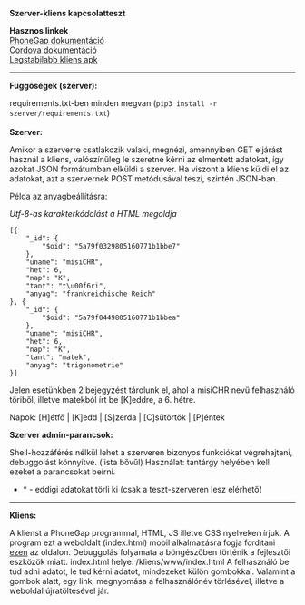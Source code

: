 **Szerver-kliens kapcsolatteszt**<br>
<!-- [![Build Status](http://46.139.116.9:9000/buildStatus/icon?job=cm-conntest)](http://46.139.116.9:9000/job/cm-conntest) -->

<!-- *Jenkins a szerver/autoTestClient.py-t futtatja, ami a mindig elérhető tesztszervert (raspberry pi) teszteli. A teszt 1000 beírásból (teszt száma sha1, és md5 hashben), és egy lekérésből áll.* -->

 **Hasznos linkek**<br>
[PhoneGap dokumentáció](http://docs.phonegap.com/)<br>
[Cordova dokumentáció](https://cordova.apache.org/docs/en/latest/)<br>
[Legstabilabb kliens apk](https://build.phonegap.com/apps/2934479/download/android)<br><hr>
**Függőségek (szerver):**

requirements.txt-ben minden megvan (```pip3 install -r szerver/requirements.txt```)<br><br>
**Szerver:**

Amikor a szerverre csatlakozik valaki, megnézi, amennyiben GET eljárást használ a kliens, valószínűleg le szeretné kérni az elmentett adatokat, így azokat JSON formátumban elküldi a szerver. Ha viszont a kliens küldi el az adatokat, azt a szervernek POST metódusával teszi, szintén JSON-ban.

Példa az anyagbeállításra:

_Utf-8-as karakterkódolást a HTML megoldja_

```
[{
    "_id": {
        "$oid": "5a79f0329805160771b1bbe7"
    },
    "uname": "misiCHR",
    "het": 6,
    "nap": "K",
    "tant": "t\u00f6ri",
    "anyag": "frankreichische Reich"
}, {
    "_id": {
        "$oid": "5a79f0449805160771b1bbea"
    },
    "uname": "misiCHR",
    "het": 6,
    "nap": "K",
    "tant": "matek",
    "anyag": "trigonometrie"
}]
```



Jelen esetünkben 2 bejegyzést tárolunk el, ahol a misiCHR nevű felhasználó töriből, illetve matekból írt be [K]eddre, a 6\. hétre.

Napok: [H]étfő | [K]edd | [S]zerda | [C]sütörtök | [P]éntek<br>

**Szerver admin-parancsok:**

Shell-hozzáférés nélkül lehet a szerveren bizonyos funkciókat végrehajtani, debuggolást könnyítve. (lista bővűl)
Használat: tantárgy helyében kell ezeket a parancsokat beírni.

* \* - eddigi adatokat törli ki (csak a teszt-szerveren lesz elérhető)

<hr>

**Kliens:**

A klienst a PhoneGap programmal, HTML, JS illetve CSS nyelveken írjuk.
A program ezt a weboldalt (index.html) mobil alkalmazásra fogja fordítani [ezen](https://build.phonegap.com) az oldalon.
Debuggolás folyamata a böngészőben történik a fejlesztői eszközök miatt.
index.html helye: /kliens/www/index.html
A felhasználó be tud adni adatot, le tud kérni adatot, mindezeket külön gombokkal.
Valamint a gombok alatt, egy link, megnyomása a felhasználónév törlésével, illetve a weboldal újratöltésével jár.
